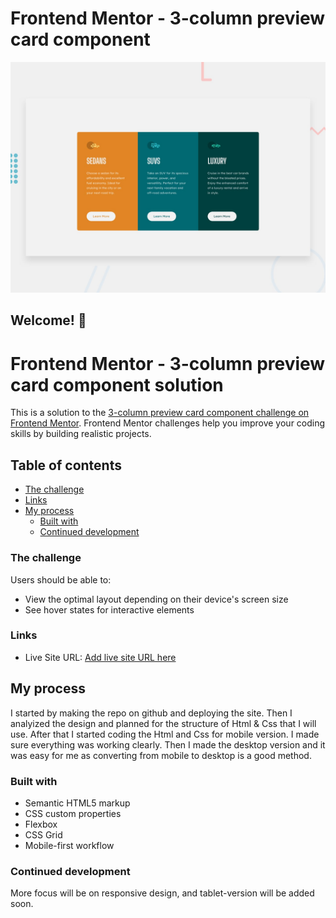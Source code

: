 # Frontend Mentor - 3-column preview card component

![Design preview for the 3-column preview card component coding challenge](./design/desktop-preview.jpg)

## Welcome! 👋

# Frontend Mentor - 3-column preview card component solution

This is a solution to the [3-column preview card component challenge on Frontend Mentor](https://www.frontendmentor.io/challenges/3column-preview-card-component-pH92eAR2-). Frontend Mentor challenges help you improve your coding skills by building realistic projects. 

## Table of contents


  - [The challenge](#the-challenge)
  - [Links](#links)
- [My process](#my-process)
  - [Built with](#built-with)
  - [Continued development](#continued-development)


### The challenge

Users should be able to:

- View the optimal layout depending on their device's screen size
- See hover states for interactive elements



### Links

- Live Site URL: [Add live site URL here](https://nourislight.github.io/3-column-preview-card-component/)

## My process
I started by making the repo on github and deploying the site.
Then I analyized the design and planned for the structure of Html & Css that I will use.
After that I started coding the Html and Css for mobile version. I made sure everything was working clearly.
Then I made the desktop version and it was easy for me as converting from mobile to desktop is a good method.
### Built with

- Semantic HTML5 markup
- CSS custom properties
- Flexbox
- CSS Grid
- Mobile-first workflow


### Continued development

More focus will be on responsive design, and tablet-version will be added soon.

